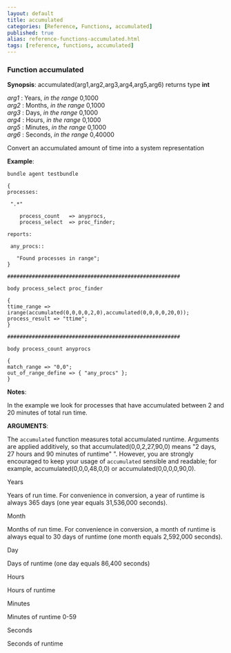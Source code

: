 ```yaml
---
layout: default
title: accumulated
categories: [Reference, Functions, accumulated]
published: true
alias: reference-functions-accumulated.html
tags: [reference, functions, accumulated]
---
```


### Function accumulated

**Synopsis**: accumulated(arg1,arg2,arg3,arg4,arg5,arg6) returns type
**int**

  
 *arg1* : Years, *in the range* 0,1000   
 *arg2* : Months, *in the range* 0,1000   
 *arg3* : Days, *in the range* 0,1000   
 *arg4* : Hours, *in the range* 0,1000   
 *arg5* : Minutes, *in the range* 0,1000   
 *arg6* : Seconds, *in the range* 0,40000   

Convert an accumulated amount of time into a system representation

**Example**:  
   

```cf3
bundle agent testbundle

{
processes:

 ".*"

    process_count   => anyprocs,
    process_select  => proc_finder;

reports:

 any_procs::

   "Found processes in range";
}

########################################################

body process_select proc_finder

{
ttime_range => irange(accumulated(0,0,0,0,2,0),accumulated(0,0,0,0,20,0));
process_result => "ttime";
}

########################################################

body process_count anyprocs

{
match_range => "0,0";
out_of_range_define => { "any_procs" };
}
```

**Notes**:  
   

In the example we look for processes that have accumulated between 2 and
20 minutes of total run time.

**ARGUMENTS**:

The `accumulated` function measures total accumulated runtime. Arguments
are applied additively, so that accumulated(0,0,2,27,90,0) means "2
days, 27 hours and 90 minutes of runtime" ". However, you are strongly
encouraged to keep your usage of `accumulated` sensible and readable;
for example, accumulated(0,0,0,48,0,0) or accumulated(0,0,0,0,90,0).

Years

Years of run time. For convenience in conversion, a year of runtime is
always 365 days (one year equals 31,536,000 seconds).   

Month

Months of run time. For convenience in conversion, a month of runtime is
always equal to 30 days of runtime (one month equals 2,592,000 seconds).
  

Day

Days of runtime (one day equals 86,400 seconds)   

Hours

Hours of runtime   

Minutes

Minutes of runtime 0-59   

Seconds

Seconds of runtime
